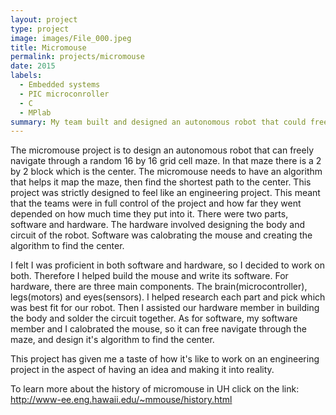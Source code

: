 ```yaml
---
layout: project
type: project
image: images/File_000.jpeg
title: Micromouse
permalink: projects/micromouse
date: 2015
labels:
  - Embedded systems
  - PIC microconroller
  - C
  - MPlab
summary: My team built and designed an autonomous robot that could freely navigate and find the center of a maze
---
```


The micromouse project is to design an autonomous robot that can freely navigate through a random 16 by 16 grid cell maze. In that maze there is a 2 by 2 block which is the center. The micromouse needs to have an algorithm that helps it map the maze, then find the shortest path to the center. This project was strictly designed to feel like an engineering project. This meant that the teams were in full control of the project and how far they went depended on how much time they put into it. There were two parts, software and hardware. The hardware involved designing the body and circuit of the robot. Software was calobrating the mouse and creating the algorithm to find the center. 

I felt I was proficient in both software and hardware, so I decided to work on both. Therefore I helped build the mouse and write its software. For hardware, there are three main components. The brain(microcontroller), legs(motors) and eyes(sensors). I helped research each part and pick which was best fit for our robot. Then I assisted our hardware member in building the body and solder the circuit together. As for software, my software member and I calobrated the mouse, so it can free navigate through the maze, and design it's algorithm to find the center. 

This project has given me a taste of how it's like to work on an engineering project in the aspect of having an idea and making it into reality. 

To learn more about the history of micromouse in UH click on the link: http://www-ee.eng.hawaii.edu/~mmouse/history.html

